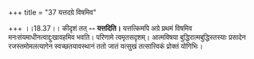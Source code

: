 +++
title = "37 यत्तदग्रे विषमिव"

+++
।।18.37।। कीदृशं तत् **-- यत्तदिति।** यत्तत्किमपि अग्रे प्रथमं विषमिव
मनःसंयमाधीनत्वाद्दुःखावहमिव भवति। परिणामे त्वमृतसदृशम्। आत्मविषया
बुद्धिरात्मबुद्धिस्तस्याः प्रसादेन रजस्तमोमलत्यागेन स्वच्छतयावस्थानं ततो
जातं यत्सुखं तत्सात्त्विकं प्रोक्तं योगिभिः।
